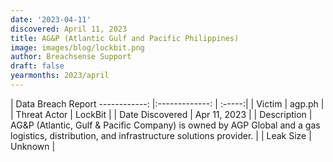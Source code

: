 ```yaml
---
date: '2023-04-11'
discovered: April 11, 2023
title: AG&P (Atlantic Gulf and Pacific Philippines)
image: images/blog/lockbit.png
author: Breachsense Support
draft: false
yearmonths: 2023/april
---
```



| Data Breach Report
------------:     |:-------------:    | :-----:|
| Victim      | agp.ph      | 
| Threat Actor      | LockBit      | 
| Date Discovered      | Apr 11, 2023      | 
| Description      | AG&P (Atlantic, Gulf & Pacific Company) is owned by AGP Global and a gas logistics, distribution, and infrastructure solutions provider.      | 
| Leak Size      | Unknown      | 

